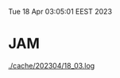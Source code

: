 Tue 18 Apr 03:05:01 EEST 2023
# JAM
<a href='./cache/202304/18_03.log'>./cache/202304/18_03.log</a>
